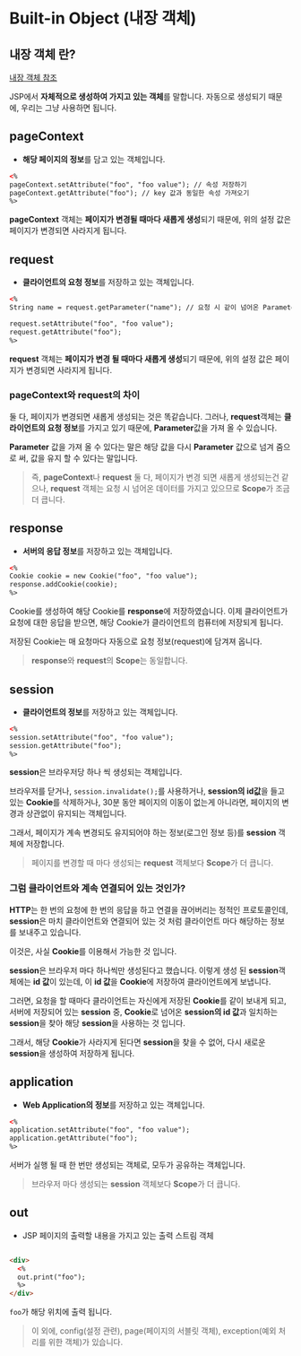 # Built-in Object (내장 객체)

## 내장 객체 란?

[내장 객체 참조](https://pathas.tistory.com/184)

JSP에서 **자체적으로 생성하여 가지고 있는 객체**를 말합니다. 자동으로 생성되기 때문에, 우리는 그냥 사용하면 됩니다.

## pageContext

- **해당 페이지의 정보**를 담고 있는 객체입니다.

```html
<%
pageContext.setAttribute("foo", "foo value"); // 속성 저장하기
pageContext.getAttribute("foo"); // key 값과 동일한 속성 가져오기
%>
```

**pageContext** 객체는 **페이지가 변경될 때마다 새롭게 생성**되기 때문에, 위의 설정 값은 페이지가 변경되면 사라지게 됩니다.

## request

- **클라이언트의 요청 정보**를 저장하고 있는 객체입니다.

```html
<%
String name = request.getParameter("name"); // 요청 시 같이 넘어온 Parameter를 받을 수 있습니다.

request.setAttribute("foo", "foo value");
request.getAttribute("foo");
%>
```

**request** 객체는 **페이지가 변경 될 때마다 새롭게 생성**되기 때문에, 위의 설정 값은 페이지가 변경되면 사라지게 됩니다.

### pageContext와 request의 차이

둘 다, 페이지가 변경되면 새롭게 생성되는 것은 똑같습니다. 그러나, **request**객체는 **클라이언트의 요청 정보**를 가지고 있기 때문에, **Parameter**값을 가져 올 수 있습니다.

**Parameter** 값을 가져 올 수 있다는 말은 해당 값을 다시 **Parameter** 값으로 넘겨 줌으로 써, 값을 유지 할 수 있다는 말입니다.

> 즉, **pageContext**나 **request** 둘 다, 페이지가 변경 되면 새롭게 생성되는건 같으나,
> **request** 객체는 요청 시 넘어온 데이터를 가지고 있으므로 **Scope**가 조금 더 큽니다.

## response

- **서버의 응답 정보**를 저장하고 있는 객체입니다.

```html
<%
Cookie cookie = new Cookie("foo", "foo value");
response.addCookie(cookie);
%>
``` 

Cookie를 생성하여 해당 Cookie를 **response**에 저장하였습니다. 이제 클라이언트가 요청에 대한 응답을 받으면, 해당 Cookie가 클라이언트의 컴퓨터에 저장되게 됩니다.

저장된 Cookie는 매 요청마다 자동으로 요청 정보(request)에 담겨져 옵니다.

> **response**와 **request**의 **Scope**는 동일합니다.

## session

- **클라이언트의 정보**를 저장하고 있는 객체입니다.

```html
<%
session.setAttribute("foo", "foo value");
session.getAttribute("foo");
%>
```

**session**은 브라우저당 하나 씩 생성되는 객체입니다.

브라우저를 닫거나, `session.invalidate();`를 사용하거나, **session의 id값**을 들고 있는 **Cookie**를 삭제하거나, 30분 동안 페이지의 이동이 없는게 아니라면, 페이지의 변경과
상관없이 유지되는 객체입니다.

그래서, 페이지가 계속 변경되도 유지되어야 하는 정보(로그인 정보 등)를 **session** 객체에 저장합니다.

> 페이지를 변경할 때 마다 생성되는 **request** 객체보다 **Scope**가 더 큽니다.

### 그럼 클라이언트와 계속 연결되어 있는 것인가?

**HTTP**는 한 번의 요청에 한 번의 응답을 하고 연결을 끊어버리는 정적인 프로토콜인데,
**session**은 마치 클라이언트와 연결되어 있는 것 처럼 클라이언트 마다 해당하는 정보를 보내주고 있습니다.

이것은, 사실 **Cookie**를 이용해서 가능한 것 입니다.

**session**은 브라우저 마다 하나씩만 생성된다고 했습니다. 이렇게 생성 된 **session**객체에는 **id 값**이 있는데, 이 **id 값**을 **Cookie**에 저장하여 클라이언트에게 보냅니다.

그러면, 요청을 할 때마다 클라이언트는 자신에게 저장된 **Cookie**를 같이 보내게 되고, 서버에 저장되어 있는 **session** 중,
**Cookie**로 넘어온 **session의 id 값**과 일치하는 **session**을 찾아 해당 **session**을 사용하는 것 입니다.

그래서, 해당 **Cookie**가 사라지게 된다면 **session**을 찾을 수 없어, 다시 새로운 **session**을 생성하여 저장하게 됩니다.

## application

- **Web Application의 정보**를 저장하고 있는 객체입니다.

```html
<%
application.setAttribute("foo", "foo value");
application.getAttribute("foo");
%>
```

서버가 실행 될 때 한 번만 생성되는 객체로, 모두가 공유하는 객체입니다.

> 브라우저 마다 생성되는 **session** 객체보다 **Scope**가 더 큽니다.

## out

- JSP 페이지의 출력할 내용을 가지고 있는 출력 스트림 객체

```html

<div>
  <%
  out.print("foo");
  %>
</div>
```

`foo`가 해당 위치에 출력 됩니다.

> 이 외에, config(설정 관련), page(페이지의 서블릿 객체), exception(예외 처리를 위한 객체)가 있습니다.
